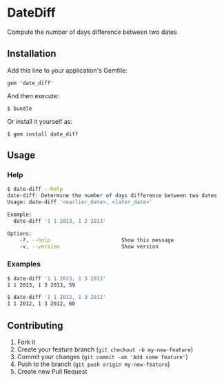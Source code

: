 # DateDiff

Compute the number of days difference between two dates

## Installation

Add this line to your application's Gemfile:

    gem 'date_diff'

And then execute:

    $ bundle

Or install it yourself as:

    $ gem install date_diff

## Usage

### Help

```bash
$ date-diff --help
date-diff: Determine the number of days difference between two dates
Usage: date-diff '<earlier_date>, <later_date>'

Example:
  date-diff '1 1 2013, 1 2 2013'

Options:
    -?, --help                       Show this message
    -v, --version                    Show version
```

### Examples

```bash
$ date-diff '1 1 2013, 1 3 2013'
1 1 2013, 1 3 2013, 59
```

```bash
$ date-diff '1 1 2012, 1 3 2012'
1 1 2012, 1 3 2012, 60
```

## Contributing

1. Fork it
2. Create your feature branch (`git checkout -b my-new-feature`)
3. Commit your changes (`git commit -am 'Add some feature'`)
4. Push to the branch (`git push origin my-new-feature`)
5. Create new Pull Request
